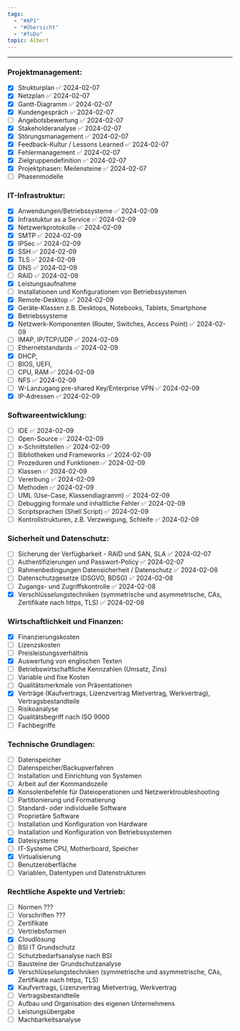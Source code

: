 ```yaml
---
tags:
  - "#AP1"
  - "#Übersicht"
  - "#ToDo"
topic: Albert
---
```



---

### Projektmanagement:

- [x] Strukturplan ✅ 2024-02-07
- [x] Netzplan ✅ 2024-02-07
- [x] Gantt-Diagramm ✅ 2024-02-07
- [x] Kundengespräch ✅ 2024-02-07
- [ ] Angebotsbewertung ✅ 2024-02-07
- [x] Stakeholderanalyse ✅ 2024-02-07
- [x] Störungsmanagement ✅ 2024-02-07
- [x] Feedback-Kultur / Lessons Learned ✅ 2024-02-07
- [x] Fehlermanagement ✅ 2024-02-07
- [x] Zielgruppendefinition ✅ 2024-02-07
- [x] Projektphasen: Meilensteine ✅ 2024-02-07
- [ ] Phasenmodelle

### IT-Infrastruktur:

- [x] Anwendungen/Betriebssysteme ✅ 2024-02-09
- [x] Infrastuktur as a Service ✅ 2024-02-09
- [x] Netzwerkprotokolle ✅ 2024-02-09
- [x] SMTP ✅ 2024-02-09
- [x] IPSec ✅ 2024-02-09
- [x] SSH ✅ 2024-02-09
- [x] TLS ✅ 2024-02-09
- [x] DNS ✅ 2024-02-09
- [ ] RAID ✅ 2024-02-09
- [x] Leistungsaufnahme
- [ ] Installationen und Konfigurationen von Betriebssystemen
- [x] Remote-Desktop ✅ 2024-02-09
- [x] Geräte-Klassen z.B. Desktops, Notebooks, Tablets, Smartphone
- [x] Betriebssysteme
- [x] Netzwerk-Komponenten (Router, Switches, Access Point) ✅ 2024-02-09
- [ ] IMAP, IP/TCP/UDP ✅ 2024-02-09
- [ ] Ethernetstandards ✅ 2024-02-09
- [x] DHCP, 
- [ ] BIOS, UEFI, 
- [ ] CPU, RAM ✅ 2024-02-09
- [ ] NFS ✅ 2024-02-09
- [ ] W-Lanzugang pre-shared Key/Enterprise VPN ✅ 2024-02-09
- [x] IP-Adressen ✅ 2024-02-09

### Softwareentwicklung:

- [ ] IDE ✅ 2024-02-09
- [ ] Open-Source ✅ 2024-02-09
- [ ] x-Schnittstellen ✅ 2024-02-09
- [ ] Bibliotheken und Frameworks ✅ 2024-02-09
- [ ] Prozeduren und Funktionen ✅ 2024-02-09
- [ ] Klassen ✅ 2024-02-09
- [ ] Vererbung ✅ 2024-02-09
- [ ] Methoden ✅ 2024-02-09
- [ ] UML (Use-Case, Klassendiagramm) ✅ 2024-02-09
- [ ] Debugging formale und inhaltliche Fehler ✅ 2024-02-09
- [ ] Scriptsprachen (Shell Script) ✅ 2024-02-09
- [ ] Kontrollstrukturen, z.B. Verzweigung, Schleife ✅ 2024-02-09

### Sicherheit und Datenschutz:

- [ ] Sicherung der Verfügbarkeit - RAID und SAN, SLA ✅ 2024-02-07
- [ ] Authentifizierungen und Passwort-Policy ✅ 2024-02-07
- [ ] Rahmenbedingungen Datensicherheit / Datenschutz ✅ 2024-02-08
- [ ] Datenschutzgesetze (DSGVO, BDSG) ✅ 2024-02-08
- [ ] Zugangs- und Zugriffskontrolle ✅ 2024-02-08
- [x] Verschlüsselungstechniken (symmetrische und asymmetrische, CAs, Zertifikate nach https, TLS) ✅ 2024-02-08

### Wirtschaftlichkeit und Finanzen:

- [x] Finanzierungskosten
- [ ] Lizenzskosten
- [ ] Preisleistungsverhältnis
- [x] Auswertung von englischen Texten
- [ ] Betriebswirtschaftliche Kennzahlen (Umsatz, Zins)
- [ ] Variable und fixe Kosten
- [ ] Qualitätsmerkmale von Präsentationen
- [x] Verträge (Kaufvertrags, Lizenzvertrag Mietvertrag, Werkvertrag), Vertragsbestandteile
- [ ] Risikoanalyse 
- [ ] Qualitätsbegriff nach ISO 9000
- [ ] Fachbegriffe

### Technische Grundlagen:

- [ ] Datenspeicher
- [ ] Datenspeicher/Backupverfahren
- [ ] Installation und Einrichtung von Systemen
- [ ] Arbeit auf der Kommandozeile
- [x] Konsolenbefehle für Dateioperationen und Netzwerktroubleshooting
- [ ] Partitionierung und Formatierung
- [ ] Standard- oder individuelle Software
- [ ] Proprietäre Software
- [ ] Installation und Konfiguration von Hardware
- [ ] Installation und Konfiguration von Betriebssystemen
- [x] Dateisysteme
- [ ] IT-Systeme CPU, Motherboard, Speicher
- [x] Virtualisierung
- [ ] Benutzeroberfläche
- [ ] Variablen, Datentypen und Datenstrukturen

### Rechtliche Aspekte und Vertrieb:

- [ ] Normen ???
- [ ] Vorschriften ???
- [ ] Zertifikate
- [ ] Vertriebsformen
- [x] Cloudlösung
- [ ] BSI IT Grundschutz
- [ ] Schutzbedarfsanalyse nach BSI
- [ ] Bausteine der Grundschutzanalyse
- [x] Verschlüsselungstechniken (symmetrische und asymmetrische, CAs, Zertifikate nach https, TLS)
- [x] Kaufvertrags, Lizenzvertrag Mietvertrag, Werkvertrag
- [ ] Vertragsbestandteile
- [ ] Aufbau und Organisation des eigenen Unternehmens
- [ ] Leistungsübergabe
- [ ] Machbarkeitsanalyse
